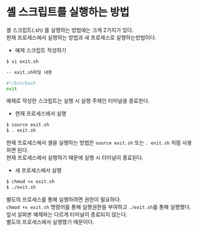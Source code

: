 # 셸 스크립트를 실행하는 방법

셸 스크립트(.sh) 를 실행하는 방법에는 크게 2가지가 있다.  
현재 프로세스에서 실행하는 방법과 새 프로세스로 실행하는방법이다.
* 예제 스크립트 작성하기
```sh
$ vi exit.sh

-- exit.sh파일 내용

#!/bin/bash
exit
```
예제로 작성한 스크립트는 실행 시 실행 주체인 터미널을 종료한다.


* 현재 프로세스에서 실행
``` sh
$ source exit.sh
$ . exit.sh
```
현재 프로세스에서 셸을 실행하는 방법은 `source exit.sh` 또는 `. exit.sh` 처럼 사용하면 된다.  
현재 프로세스에서 실행하기 때문에 실행 시 터미널이 종료된다.


* 새 프로세스에서 실행
```sh
$ chmod +x exit.sh
$ ./exit.sh
```
별도의 프로세스를 통해 실행하려면 권한이 필요하다.  
`chmod +x exit.sh` 명령어를 통해 실행권한을 부여하고 `./exit.sh`를 통해 실행했다.  
앞서 살펴본 예제와는 다르게 터미널이 종료되지 않는다.  
별도의 프로세스에서 실행했기 때문이다.
